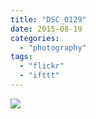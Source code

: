 ```yaml
---
title: "DSC_0129"
date: 2015-08-19
categories: 
  - "photography"
tags: 
  - "flickr"
  - "ifttt"
---
```


![](https://farm6.staticflickr.com/5743/20507664900_b3aa9ed375_b.jpg)
